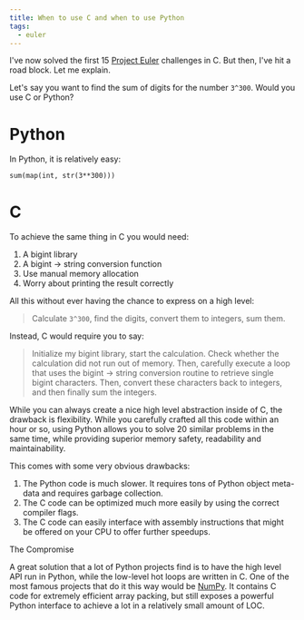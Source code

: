 ```yaml
---
title: When to use C and when to use Python
tags:
  - euler
---
```


I've now solved the first 15 [Project Euler](https://projecteuler.net)
challenges in C. But then, I've hit a road block. Let me explain.

<!--more-->

Let's say you want to find the sum of digits for the number `3^300`. Would you
use C or Python?

# Python

In Python, it is relatively easy:

```
sum(map(int, str(3**300)))
```

# C

To achieve the same thing in C you would need:

1. A bigint library
2. A bigint -> string conversion function
3. Use manual memory allocation
4. Worry about printing the result correctly

All this without ever having the chance to express on a high level:

> Calculate `3^300`, find the digits, convert them to integers, sum them.

Instead, C would require you to say:

> Initialize my bigint library, start the calculation. Check whether the
> calculation did not run out of memory. Then, carefully execute a loop that
> uses the bigint -> string conversion routine to retrieve single bigint
> characters. Then, convert these characters back to integers, and then finally
> sum the integers.

While you can always create a nice high level abstraction inside of C, the
drawback is flexibility. While you carefully crafted all this code within an
hour or so, using Python allows you to solve 20 similar problems in the same
time, while providing superior memory safety, readability and maintainability.

This comes with some very obvious drawbacks:

1. The Python code is much slower. It requires tons of Python object meta-data
   and requires garbage collection.
2. The C code can be optimized much more easily by using the correct compiler
   flags.
3. The C code can easily interface with assembly instructions that might be
   offered on your CPU to offer further speedups.

The Compromise

A great solution that a lot of Python projects find is to have the high level
API run in Python, while the low-level hot loops are written in C. One of the
most famous projects that do it this way would be
[NumPy](http://www.numpy.org/). It contains C code for extremely efficient
array packing, but still exposes a powerful Python interface to achieve a lot
in a relatively small amount of LOC.
